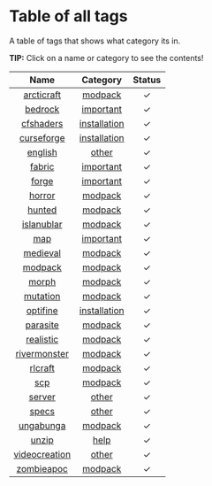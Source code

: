 # Table of all tags
A table of tags that shows what category its in.

**TIP:** Click on a name or category to see the contents!

| Name | Category | Status |
| :-:  | :------: | :----: |
| [arcticraft](Modpacks/arcticraft.md) | [modpack](/Modpacks/) | &check;|
| [bedrock](Important/bedrock.md) | [important](/Important/) | &check; |
| [cfshaders](Installation/cfshaders.md) | [installation](/Installation/) |&check; |
| [curseforge](Installation/curseforge.md) | [installation](/Installation/) |&check; |
| [english](Other/english.md) | [other](/Other/) |&check; |
| [fabric](Important/fabric.md) | [important](/Important/) |&check; |
| [forge](Important/forge.md) | [important](/Important/) |&check; |
| [horror](Modpacks/horror.md) | [modpack](/Modpacks/) | &check; |
| [hunted](Modpacks/hunted.md) | [modpack](/Modpacks/) | &check; |
| [islanublar](Modpacks/islanublar.md) | [modpack](/Modpacks/) | &check; |
| [map](Important/map.md) | [important](/Important/) | &check; |
| [medieval](Modpacks/medieval.md) | [modpack](/Modpacks/) | &check; |
| [modpack](Modpacks/modpack.md) | [modpack](/Modpacks/) | &check; |
| [morph](Modpacks/morph.md) | [modpack](/Modpacks/) | &check; |
| [mutation](Modpacks/mutation.md) | [modpack](/Modpacks/) | &check; |
| [optifine](Installation/optifine.md) | [installation](/Installation/) |&check; |
| [parasite](Modpacks/parasite.md) | [modpack](/Modpacks/) | &check; |
| [realistic](Modpacks/realistic.md) | [modpack](/Modpacks/) | &check; |
| [rivermonster](Modpacks/rivermonster.md) | [modpack](/Modpacks/) | &check; |
| [rlcraft](Modpacks/rlcraft.md) | [modpack](/Modpacks/) | &check; |
| [scp](Modpacks/scp.md) | [modpack](/Modpacks/) | &check; |
| [server](Other/server.md) | [other](/Other/) | &check; |
| [specs](Other/specs.md) | [other](/Other/) | &check; |
| [ungabunga](Modpacks/ungabunga.md) | [modpack](/Modpacks/) | &check; |
| [unzip](Help/unzip.md) | [help](/Help/) | &check; |
| [videocreation](Other/videocreation.md) | [other](/Other/) | &check; |
| [zombieapoc](Modpacks/zombieapoc.md) | [modpack](/Modpacks/) | &check; |